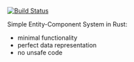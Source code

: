 [![Build Status](https://travis-ci.org/kvark/simplecs.png?branch=master)](https://travis-ci.org/kvark/simplecs)

Simple Entity-Component System in Rust:
  - minimal functionality
  - perfect data representation
  - no unsafe code
